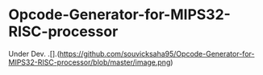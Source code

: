 # Opcode-Generator-for-MIPS32-RISC-processor
Under Dev.
.[].(https://github.com/souvicksaha95/Opcode-Generator-for-MIPS32-RISC-processor/blob/master/image.png)

